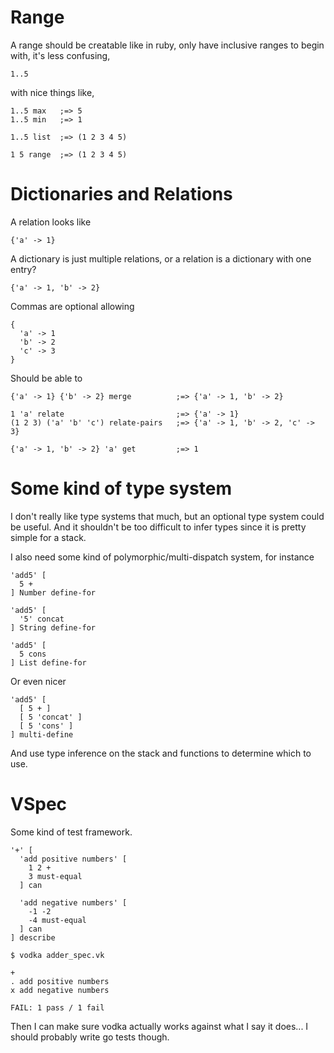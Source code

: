 # Range

A range should be creatable like in ruby, only have inclusive ranges to begin
with, it's less confusing,

    1..5

with nice things like,

    1..5 max   ;=> 5
    1..5 min   ;=> 1

    1..5 list  ;=> (1 2 3 4 5)

    1 5 range  ;=> (1 2 3 4 5)


# Dictionaries and Relations

A relation looks like

    {'a' -> 1}

A dictionary is just multiple relations, or a relation is a dictionary with one
entry?

    {'a' -> 1, 'b' -> 2}

Commas are optional allowing

    {
      'a' -> 1
      'b' -> 2
      'c' -> 3
    }

Should be able to

    {'a' -> 1} {'b' -> 2} merge          ;=> {'a' -> 1, 'b' -> 2}

    1 'a' relate                         ;=> {'a' -> 1}
    (1 2 3) ('a' 'b' 'c') relate-pairs   ;=> {'a' -> 1, 'b' -> 2, 'c' -> 3}

    {'a' -> 1, 'b' -> 2} 'a' get         ;=> 1


# Some kind of type system

I don't really like type systems that much, but an optional type system could be
useful. And it shouldn't be too difficult to infer types since it is pretty
simple for a stack.

I also need some kind of polymorphic/multi-dispatch system, for instance

    'add5' [
      5 +
    ] Number define-for

    'add5' [
      '5' concat
    ] String define-for

    'add5' [
      5 cons
    ] List define-for

Or even nicer

    'add5' [
      [ 5 + ]
      [ 5 'concat' ]
      [ 5 'cons' ]
    ] multi-define

And use type inference on the stack and functions to determine which to use.


# VSpec

Some kind of test framework.

    '+' [
      'add positive numbers' [
        1 2 +
        3 must-equal
      ] can

      'add negative numbers' [
        -1 -2
        -4 must-equal
      ] can
    ] describe

    $ vodka adder_spec.vk

    +
    . add positive numbers
    x add negative numbers

    FAIL: 1 pass / 1 fail

Then I can make sure vodka actually works against what I say it does... I should
probably write go tests though.
